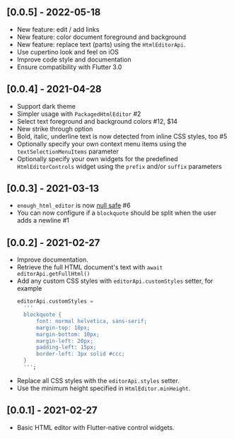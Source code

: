 ## [0.0.5] - 2022-05-18
- New feature: edit / add links
- New feature: color document foreground and background
- New feature: replace text (parts) using the `HtmlEditorApi`.
- Use cupertino look and feel on iOS
- Improve code style and documentation
- Ensure compatibility with Flutter 3.0

## [0.0.4] - 2021-04-28
- Support dark theme
- Simpler usage with `PackagedHtmlEditor` #2
- Select text foreground and background colors #12, $14
- New strike through option
- Bold, italic, underline text is now detected from inline CSS styles, too #5
- Optionally specify your own context menu items using the `textSelectionMenuItems` parameter
- Optionally specify your own widgets for the predefined `HtmlEditorControls` widget using the `prefix` and/or `suffix` parameters


## [0.0.3] - 2021-03-13
- `enough_html_editor` is now [null safe](https://dart.dev/null-safety/tour) #6
- You can now configure if a `blockquote` should be split when the user adds a newline #1


## [0.0.2] - 2021-02-27

* Improve documentation.
* Retrieve the full HTML document's text with `await editorApi.getFullHtml()`
* Add any custom CSS styles with `editorApi.customStyles` setter, for example 
  ```dart
  editorApi.customStyles = 
    '''
    blockquote {
        font: normal helvetica, sans-serif;
        margin-top: 10px;
        margin-bottom: 10px;
        margin-left: 20px;
        padding-left: 15px;
        border-left: 3px solid #ccc;
    }
    ''';
  ```
* Replace all CSS styles with the `editorApi.styles` setter. 
* Use the minimum height specified in `HtmlEditor.minHeight`. 

## [0.0.1] - 2021-02-27

* Basic HTML editor with Flutter-native control widgets.
